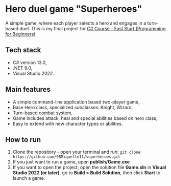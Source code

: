 # Hero duel game "Superheroes"
A simple game, where each player selects a hero and engages in a turn-based duel. This is my final project for [C# Course - Fast Start (Programming for Beginners)](https://eduj.pl/produkt/kurs_csharp_szybki_start_programowanie_dla_poczatkujacych)

## Tech stack
* C# version 13.0,
* .NET 9.0,
* Visual Studio 2022.

## Main features
* A simple command-line application based two-player game,
* Base Hero class, specialized subclasses: Knight, Wizard,
* Turn-based combat system,
* Game includes attack, heal and special abilities based on hero class,
* Easy to extend with new character types or abilities.

## How to run
1. Clone the repository - open your terminal and run: `git clone https://github.com/98Miquelle11/superheroes.git`
2. If you just want to run a game, open **publish/Game.exe**
3. If you want to open the project, open the solution file **Game.sln** in **Visual Studio 2022 (or later)**, go to **Build > Build Solution**, then click **Start** to launch a game.
